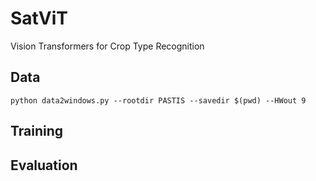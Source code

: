 # SatViT
Vision Transformers for Crop Type Recognition


## Data
`python data2windows.py --rootdir PASTIS --savedir $(pwd) --HWout 9`

## Training


## Evaluation
